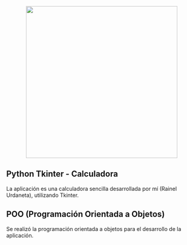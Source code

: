 <p align="center"><img src="https://encrypted-tbn0.gstatic.com/images?q=tbn:ANd9GcQXAtfXdMO2aOuFpq_wf2fE2eM4uvUza_dnGzWjRJq1ryl5nyqj6tKYfKUXEY4EKJADl18&usqp=CAU" width="400"></p>

## Python Tkinter - Calculadora

La aplicación es una calculadora sencilla desarrollada por mí (Rainel Urdaneta), utilizando Tkinter.

## POO (Programación Orientada a Objetos)

Se realizó la programación orientada a objetos para el desarrollo de la aplicación.
